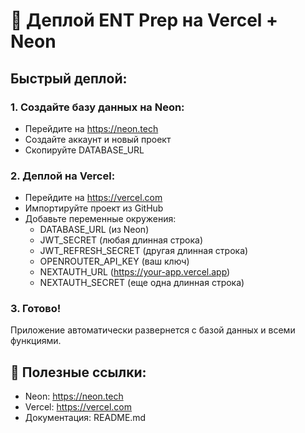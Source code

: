 # 🚀 Деплой ENT Prep на Vercel + Neon

## Быстрый деплой:

### 1. Создайте базу данных на Neon:
- Перейдите на https://neon.tech
- Создайте аккаунт и новый проект
- Скопируйте DATABASE_URL

### 2. Деплой на Vercel:
- Перейдите на https://vercel.com
- Импортируйте проект из GitHub
- Добавьте переменные окружения:
  - DATABASE_URL (из Neon)
  - JWT_SECRET (любая длинная строка)
  - JWT_REFRESH_SECRET (другая длинная строка)
  - OPENROUTER_API_KEY (ваш ключ)
  - NEXTAUTH_URL (https://your-app.vercel.app)
  - NEXTAUTH_SECRET (еще одна длинная строка)

### 3. Готово!
Приложение автоматически развернется с базой данных и всеми функциями.

## 🔗 Полезные ссылки:
- Neon: https://neon.tech
- Vercel: https://vercel.com
- Документация: README.md
